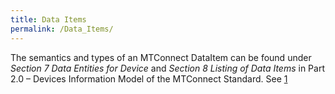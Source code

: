 ```yaml
---
title: Data Items
permalink: /Data_Items/
---
```


The semantics and types of an MTConnect DataItem can be found under
*Section 7 Data Entities for Device* and *Section 8 Listing of Data
Items* in Part 2.0 – Devices Information Model of the MTConnect
Standard. See [1](https://www.mtconnect.org/standard20181)